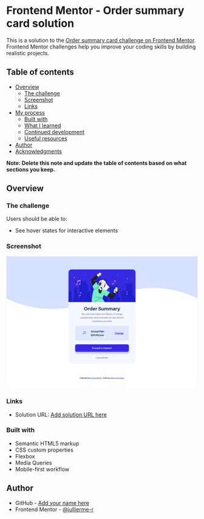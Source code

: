 # Frontend Mentor - Order summary card solution

This is a solution to the [Order summary card challenge on Frontend Mentor](https://www.frontendmentor.io/challenges/order-summary-component-QlPmajDUj). Frontend Mentor challenges help you improve your coding skills by building realistic projects. 

## Table of contents

- [Overview](#overview)
  - [The challenge](#the-challenge)
  - [Screenshot](#screenshot)
  - [Links](#links)
- [My process](#my-process)
  - [Built with](#built-with)
  - [What I learned](#what-i-learned)
  - [Continued development](#continued-development)
  - [Useful resources](#useful-resources)
- [Author](#author)
- [Acknowledgments](#acknowledgments)

**Note: Delete this note and update the table of contents based on what sections you keep.**

## Overview

### The challenge

Users should be able to:

- See hover states for interactive elements

### Screenshot

![](./images/screenshot.png)

### Links

- Solution URL: [Add solution URL here](https://jullierme-r.github.io/sumary-component/)


### Built with

- Semantic HTML5 markup
- CSS custom properties
- Flexbox
- Media Queries
- Mobile-first workflow

## Author

- GitHub - [Add your name here](https://github.com/jullierme-r)
- Frontend Mentor - [@jullierme-r](https://www.frontendmentor.io/profile/jullierme-r)
